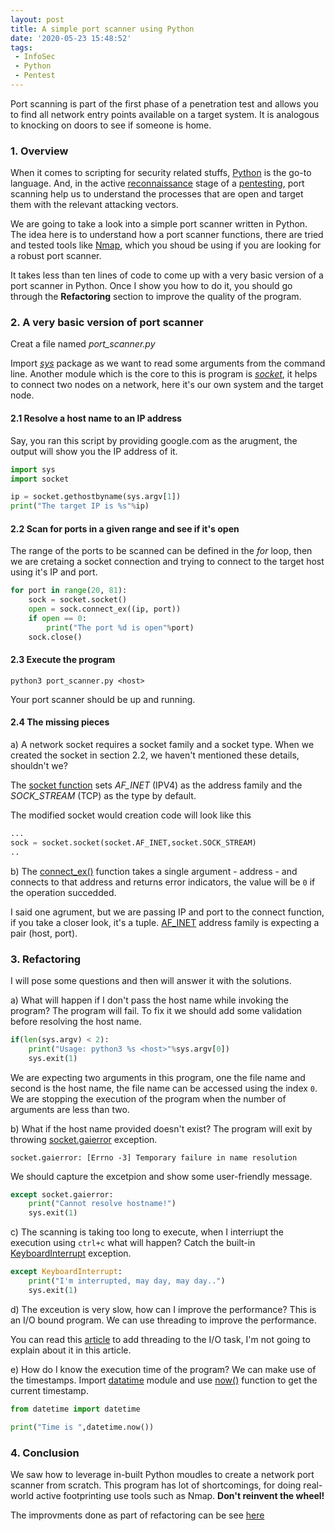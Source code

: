 ```yaml
---
layout: post
title: A simple port scanner using Python
date: '2020-05-23 15:48:52'
tags: 
 - InfoSec
 - Python
 - Pentest
---
```


Port scanning is part of the first phase of a penetration test and allows you to find all network entry points available on a target system. It is analogous to knocking on doors to see if someone is home.

### 1. Overview

When it comes to scripting for security related stuffs, [Python](https://www.python.org/) is the go-to language. And, in the active [reconnaissance](https://en.wikipedia.org/wiki/Footprinting) stage of a [pentesting](https://en.wikipedia.org/wiki/Penetration_test), port scanning help us to understand the processes that are open and target them with the relevant attacking vectors.

We are going to take a look into a simple port scanner written in Python. The idea here is to understand how a port scanner functions, there are tried and tested tools like [Nmap](https://nmap.org/), which you shoud be using if you are looking for a robust port scanner. 

It takes less than ten lines of code to come up with a very basic version of a port scanner in Python. Once I show you how to do it, you should go through the **Refactoring** section to improve the quality of the program.

### 2. A very basic version of port scanner

Creat a file named *port_scanner.py*

Import [*sys*](https://docs.python.org/3/library/sys.html) package as we want to read some arguments from the command line. Another module which is the core to this is program is [*socket*](https://docs.python.org/3/library/socket.html), it helps to connect two nodes on a network, here it's our own system and the target node.
 
#### 2.1 Resolve a host name to an IP address
Say, you ran this script by providing google.com as the arugment, the output will show you the IP address of it.
```python
import sys
import socket

ip = socket.gethostbyname(sys.argv[1])
print("The target IP is %s"%ip)
```

#### 2.2 Scan for ports in a given range and see if it's open
The range of the ports to be scanned can be defined in the *for* loop, then we are cretaing a socket connection and trying to connect to the target host using it's IP and port.

```python
for port in range(20, 81):
	sock = socket.socket()
	open = sock.connect_ex((ip, port))
	if open == 0:
	    print("The port %d is open"%port) 
	sock.close()
``` 
#### 2.3 Execute the program
```shell
python3 port_scanner.py <host>
```
Your port scanner should be up and running.
#### 2.4 The missing pieces
a)  A network socket requires a socket family and a socket type. When we created the socket in section 2.2, we haven't mentioned these details, shouldn't we?

The [socket function](https://docs.python.org/3/library/socket.html#socket.socket) sets *AF_INET* (IPV4) as the address family and the *SOCK_STREAM* (TCP) as the type by default.

The modified socket would creation code will look like this
```python
...
sock = socket.socket(socket.AF_INET,socket.SOCK_STREAM)
..
```

b) The [connect_ex()](https://docs.python.org/3/library/socket.html#socket.socket.connect_ex) function takes a single argument - address - and connects to that address and returns error indicators, the value will be `0` if the operation succedded.

I said one agrument, but we are passing IP and port to the connect function, if you take a closer look, it's a tuple. [AF_INET](https://docs.python.org/3/library/socket.html#socket.AF_INET) address family is expecting a pair (host, port).

### 3. Refactoring
I will pose some questions and then will answer it with the solutions.

a) What will happen if I don't pass the host name while invoking the program?
The program will fail. To fix it we should add some validation before resolving the host name.
```python
if(len(sys.argv) < 2):
    print("Usage: python3 %s <host>"%sys.argv[0])
    sys.exit(1)
```
We are expecting two arguments in this program, one the file name and second is the host name, the file name can be accessed using the index `0`. We are stopping the execution of the program when the number of arguments are less than two.

b) What if the host name provided doesn't exist?
The program will exit by throwing [socket.gaierror](https://docs.python.org/3/library/socket.html#socket.gaierror) exception.
```
socket.gaierror: [Errno -3] Temporary failure in name resolution
```
We should capture the excetpion and show some user-friendly message.
```python
except socket.gaierror:
    print("Cannot resolve hostname!")
    sys.exit(1)
```
c) The scanning is taking too long to execute, when I interriupt the execution using `ctrl+c` what will happen?
Catch the built-in [KeyboardInterrupt](https://docs.python.org/3/library/exceptions.html) exception.
```python
except KeyboardInterrupt:
    print("I'm interrupted, may day, may day..")
    sys.exit(1)
```
d) The exceution is very slow, how can I improve the performance?
This is an I/O bound program. We can use threading to improve the performance.

You can read this [article](https://realpython.com/python-concurrency/) to add threading to the I/O task, I'm not going to explain about it in this article.

e) How do I know the execution time of the program?
We can make use of the timestamps. Import [datatime](https://docs.python.org/3/library/datetime.html) module and use [now()](https://docs.python.org/3/library/datetime.html#datetime.datetime.now) function to get the current timestamp.

```python
from datetime import datetime

print("Time is ",datetime.now())
```

### 4. Conclusion
We saw how to leverage in-built Python moudles to create a network port scanner from scratch. This program has lot of shortcomings, for doing real-world active footprinting use tools such as Nmap. **Don't reinvent the wheel!**

The improvments done as part of refactoring can be see [here](https://gist.github.com/pranavek/25f57ce24a2b2087772071f50b158b07) 



